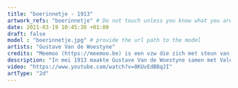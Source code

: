 ```yaml
---
title: "boerinnetje - 1913"
artwork_refs: "boerinnetje" # Do not touch unless you know what you are doing
date: 2021-03-19 10:45:38 +01:00
draft: false
model : "boerinnetje.jpg" # provide the url path to the model
artists: "Gustave Van de Woestyne"
credits: "Meemoo (https://meemoo.be) is een vzw die zich met steun van de Vlaamse Overheid inzet voor de digitale archiefwerking van organisaties in cultuur, media en overheid. Samen met onze partners brengen we het verleden tot leven en maken we het klaar voor morgen. We stellen hun archiefmateriaal digitaal veilig en maken het toegankelijk en bruikbaar." # add credits if required
description: "In mei 1913 maakte Gustave Van de Woestyne samen met Valerius De Saedeleer een reis naar Firenze, waar hij het werk van Botticelli en Fra Angelico bewonderde. Zowel de zachte kleuren als de bijna etherische schoonheid van het meisje herinneren aan het werk van de Italiaanse meesters. Ook de invloed van het symbolisme, in het bijzonder van het mystiek geïnspireerde werk van Maurice Denis en Jan Toorop, is hier merkbaar in de idealisering van dit eenvoudige dorpsmeisje, in de gevoelige lijnvoering en het decoratieve patroon van het bloesje."
video: "https://www.youtube.com/watch?v=8KUvEdBBqJI"
artType: "2d"
---
```

